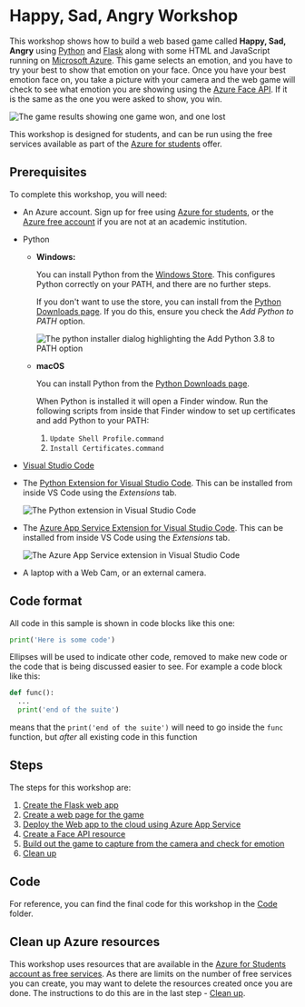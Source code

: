 # Happy, Sad, Angry Workshop

This workshop shows how to build a web based game called **Happy, Sad, Angry** using [Python](https://www.python.org) and [Flask](http://flask.pocoo.org) along with some HTML and JavaScript running on [Microsoft Azure](https://azure.microsoft.com/free/students/?WT.mc_id=academic-0000-jabenn). This game selects an emotion, and you have to try your best to show that emotion on your face. Once you have your best emotion face on, you take a picture with your camera and the web game will check to see what emotion you are showing using the [Azure Face API](https://azure.microsoft.com/services/cognitive-services/face/?WT.mc_id=academic-0000-jabenn). If it is the same as the one you were asked to show, you win.

![The game results showing one game won, and one lost](./images/GameResults.png)

This workshop is designed for students, and can be run using the free services available as part of the [Azure for students](https://azure.microsoft.com/free/students/?WT.mc_id=academic-0000-jabenn) offer.

## Prerequisites

To complete this workshop, you will need:

* An Azure account. Sign up for free using [Azure for students](https://azure.microsoft.com/free/students/?WT.mc_id=academic-0000-jabenn), or the [Azure free account](https://azure.microsoft.com/free/?WT.mc_id=academic-0000-jabenn) if you are not at an academic institution.

* Python

  * **Windows:**

    You can install Python from the [Windows Store](https://www.microsoft.com/p/python-38/9mssztt1n39l?activetab=pivot%3Aoverviewtab&WT.mc_id=academic-0000-jabenn). This configures Python correctly on your PATH, and there are no further steps.

    If you don't want to use the store, you can install from the [Python Downloads page](https://www.python.org/downloads/). If you do this, ensure you check the *Add Python to PATH* option.

    ![The python installer dialog highlighting the Add Python 3.8 to PATH option](./images/PythonInstaller.png)

  * **macOS**
  
    You can install Python from the [Python Downloads page](https://www.python.org/downloads/).

    When Python is installed it will open a Finder window. Run the following scripts from inside that Finder window to set up certificates and add Python to your PATH:

    1. `Update Shell Profile.command`
    1. `Install Certificates.command`

* [Visual Studio Code](https://code.visualstudio.com/?WT.mc_id=academic-0000-jabenn)

* The [Python Extension for Visual Studio Code](https://marketplace.visualstudio.com/itemdetails?itemName=ms-python.python&WT.mc_id=academic-0000-jabenn). This can be installed from inside VS Code using the *Extensions* tab.
  
  ![The Python extension in Visual Studio Code](./images/PythonExtension.png)

* The [Azure App Service Extension for Visual Studio Code](https://marketplace.visualstudio.com/itemdetails?itemName=ms-azuretools.vscode-azureappservice&WT.mc_id=academic-0000-jabenn). This can be installed from inside VS Code using the *Extensions* tab.
  
  ![The Azure App Service extension in Visual Studio Code](./images/AppServiceExtension.png)

* A laptop with a Web Cam, or an external camera.

## Code format

All code in this sample is shown in code blocks like this one:

```python
print('Here is some code')
```

Ellipses will be used to indicate other code, removed to make new code or the code that is being discussed easier to see. For example a code block like this:

```python
def func():
  ...
  print('end of the suite')
```

means that the `print('end of the suite')` will need to go inside the `func` function, but *after* all existing code in this function

## Steps

The steps for this workshop are:

1. [Create the Flask web app](./steps/CreateAFlaskWebApp.md)
1. [Create a web page for the game](./steps/CreateTheWebPage.md)
1. [Deploy the Web app to the cloud using Azure App Service](./steps/DeployTheWebAppToTheCloud.md)
1. [Create a Face API resource](./steps/CreateAFaceResource.md)
1. [Build out the game to capture from the camera and check for emotion](./steps/CheckTheEmotion.md)
1. [Clean up](./steps/CleanUp.md)

## Code

For reference, you can find the final code for this workshop in the [Code](https://github.com/jimbobbennett/HappySadAngryWorkshop/tree/master/code) folder.

## Clean up Azure resources

This workshop uses resources that are available in the [Azure for Students account as free services](https://azure.microsoft.com/free/free-account-students-faq/?WT.mc_id=academic-0000-jabenn). As there are limits on the number of free services you can create, you may want to delete the resources created once you are done. The instructions to do this are in the last step - [Clean up](./steps/CleanUp.md).
